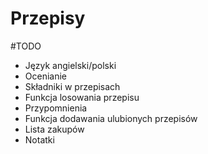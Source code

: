 # Przepisy

#TODO
- Język angielski/polski
- Ocenianie
- Składniki w przepisach
- Funkcja losowania przepisu
- Przypomnienia
- Funkcja dodawania ulubionych przepisów
- Lista zakupów
- Notatki
